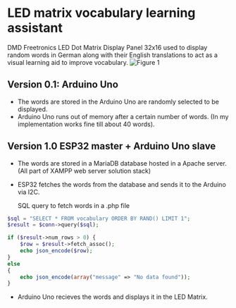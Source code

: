 # LED matrix vocabulary learning assistant
DMD Freetronics LED Dot Matrix Display Panel 32x16 used to display random words in German along with their English translations to act as a visual learning aid to improve vocabulary.
![Figure 1](https://github.com/AntonSaikia/LED_lang_assist/tree/main/sample_pxl.png)

## Version 0.1: Arduino Uno
- The words are stored in the Arduino Uno are randomly selected to be displayed.
- Arduino Uno runs out of memory after a certain number of words. (In my implementation works fine till about 40 words).

## Version 1.0 ESP32 master + Arduino Uno slave
- The words are stored in a MariaDB database hosted in a Apache server. (All part of XAMPP web server solution stack)
- ESP32 fetches the words from the database and sends it to the Arduino via I2C.

	SQL query to fetch words in a .php file
```php
$sql = "SELECT * FROM vocabulary ORDER BY RAND() LIMIT 1";
$result = $conn->query($sql);

if ($result->num_rows > 0) {
    $row = $result->fetch_assoc();
    echo json_encode($row);
} 
else 
{
    echo json_encode(array("message" => "No data found"));
}
```
- Arduino Uno recieves the words and displays it in the LED Matrix.